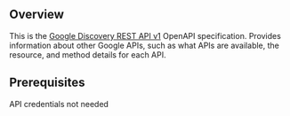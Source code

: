 ## Overview

This is the [Google Discovery REST API v1](https://developers.google.com/discovery/v1/reference) OpenAPI specification. Provides information about other Google APIs, such as what APIs are available, the resource, and method details for each API.
## Prerequisites

API credentials not needed
